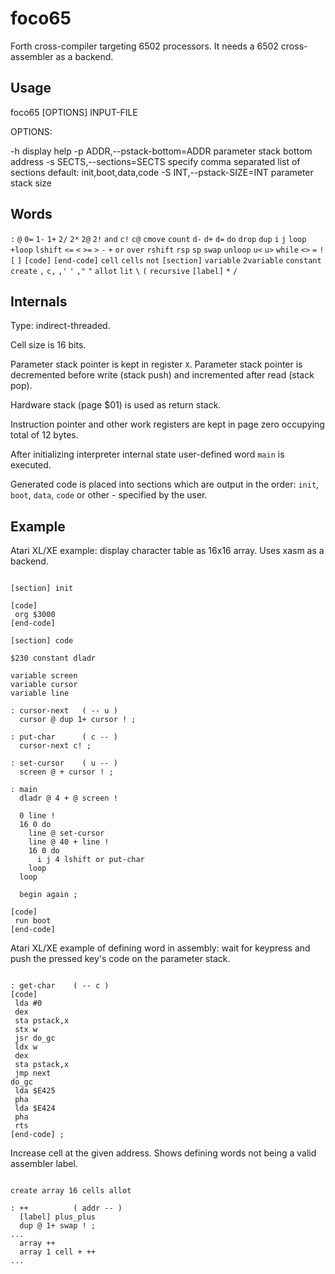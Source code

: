 foco65
======

Forth cross-compiler targeting 6502 processors. It needs a 6502
cross-assembler as a backend.

Usage
-----

foco65 [OPTIONS] INPUT-FILE

OPTIONS:

-h                           display help
-p ADDR,--pstack-bottom=ADDR parameter stack bottom address
-s SECTS,--sections=SECTS    specify comma separated list of sections
                             default: init,boot,data,code
-S INT,--pstack-SIZE=INT     parameter stack size

Words
-----

`:` `@` `0=` `1-` `1+` `2/` `2*` `2@` `2!` `and` `c!` `c@` `cmove` `count` `d-` `d+` `d=` `do` `drop` `dup` `i` `j` `loop`
`+loop` `lshift` `<=` `<` `>=` `>` `-` `+` `or` `over` `rshift` `rsp` `sp` `swap` `unloop` `u<` `u>` `while` `<>`
`=` `!` `[` `]` `[code]` `[end-code]` `cell` `cells` `not` `[section]` `variable` `2variable`
`constant` `create` `,` `c,` `,'` `'` `,"` `"` `allot` `lit` `\` `(` `recursive` `[label]` `*` `/`

Internals
---------

Type: indirect-threaded.

Cell size is 16 bits.

Parameter stack pointer is kept in register `X`.
Parameter stack pointer is decremented before write (stack push) and
incremented after read (stack pop).

Hardware stack (page $01) is used as return stack.

Instruction pointer and other work registers are kept in
page zero occupying total of 12 bytes.

After initializing interpreter internal state user-defined word
`main` is executed.

Generated code is placed into sections which are output in the
order: `init`, `boot`, `data`, `code` or other - specified by the user.

Example
-------

Atari XL/XE example: display character table as 16x16 array.
Uses xasm as a backend.

<pre><code>
[section] init

[code]
 org $3000
[end-code]

[section] code

$230 constant dladr

variable screen
variable cursor
variable line

: cursor-next   ( -- u )
  cursor @ dup 1+ cursor ! ;

: put-char      ( c -- )
  cursor-next c! ;

: set-cursor    ( u -- )
  screen @ + cursor ! ;
  
: main
  dladr @ 4 + @ screen !

  0 line !
  16 0 do
    line @ set-cursor
    line @ 40 + line !
    16 0 do
      i j 4 lshift or put-char
    loop
  loop

  begin again ;

[code]
 run boot
[end-code]
</code></pre>

Atari XL/XE example of defining word in assembly:
wait for keypress and push the pressed key's code
on the parameter stack.

<pre><code>
: get-char    ( -- c )
[code]
 lda #0
 dex
 sta pstack,x
 stx w
 jsr do_gc
 ldx w
 dex
 sta pstack,x
 jmp next
do_gc
 lda $E425
 pha
 lda $E424
 pha
 rts
[end-code] ;
</code></pre>

Increase cell at the given address. Shows defining words not
being a valid assembler label.

<pre><code>
create array 16 cells allot

: ++          ( addr -- )
  [label] plus_plus
  dup @ 1+ swap ! ;
...
  array ++
  array 1 cell + ++
...
</code></pre>
